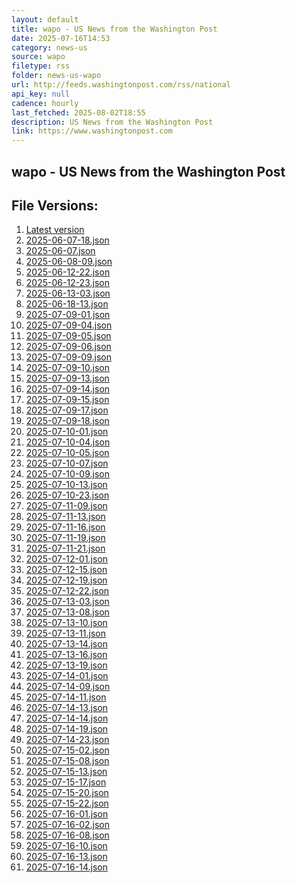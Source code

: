 ```yaml
---
layout: default
title: wapo - US News from the Washington Post
date: 2025-07-16T14:53
category: news-us
source: wapo
filetype: rss
folder: news-us-wapo
url: http://feeds.washingtonpost.com/rss/national
api_key: null
cadence: hourly
last_fetched: 2025-08-02T18:55
description: US News from the Washington Post
link: https://www.washingtonpost.com
---
```


## wapo - US News from the Washington Post

<div id="data-chart"></div>
<div id="data-table"></div>
<script>
document.addEventListener('DOMContentLoaded', function(){
  document.getElementById('data-table').textContent = 'This source isn't supported for tables yet.';
});
</script>

## File Versions:
1. [Latest version](./latest.json)
2. [2025-06-07-18.json](./2025-06-07-18.json)
3. [2025-06-07.json](./2025-06-07.json)
4. [2025-06-08-09.json](./2025-06-08-09.json)
5. [2025-06-12-22.json](./2025-06-12-22.json)
6. [2025-06-12-23.json](./2025-06-12-23.json)
7. [2025-06-13-03.json](./2025-06-13-03.json)
8. [2025-06-18-13.json](./2025-06-18-13.json)
9. [2025-07-09-01.json](./2025-07-09-01.json)
10. [2025-07-09-04.json](./2025-07-09-04.json)
11. [2025-07-09-05.json](./2025-07-09-05.json)
12. [2025-07-09-06.json](./2025-07-09-06.json)
13. [2025-07-09-09.json](./2025-07-09-09.json)
14. [2025-07-09-10.json](./2025-07-09-10.json)
15. [2025-07-09-13.json](./2025-07-09-13.json)
16. [2025-07-09-14.json](./2025-07-09-14.json)
17. [2025-07-09-15.json](./2025-07-09-15.json)
18. [2025-07-09-17.json](./2025-07-09-17.json)
19. [2025-07-09-18.json](./2025-07-09-18.json)
20. [2025-07-10-01.json](./2025-07-10-01.json)
21. [2025-07-10-04.json](./2025-07-10-04.json)
22. [2025-07-10-05.json](./2025-07-10-05.json)
23. [2025-07-10-07.json](./2025-07-10-07.json)
24. [2025-07-10-09.json](./2025-07-10-09.json)
25. [2025-07-10-13.json](./2025-07-10-13.json)
26. [2025-07-10-23.json](./2025-07-10-23.json)
27. [2025-07-11-09.json](./2025-07-11-09.json)
28. [2025-07-11-13.json](./2025-07-11-13.json)
29. [2025-07-11-16.json](./2025-07-11-16.json)
30. [2025-07-11-19.json](./2025-07-11-19.json)
31. [2025-07-11-21.json](./2025-07-11-21.json)
32. [2025-07-12-01.json](./2025-07-12-01.json)
33. [2025-07-12-15.json](./2025-07-12-15.json)
34. [2025-07-12-19.json](./2025-07-12-19.json)
35. [2025-07-12-22.json](./2025-07-12-22.json)
36. [2025-07-13-03.json](./2025-07-13-03.json)
37. [2025-07-13-08.json](./2025-07-13-08.json)
38. [2025-07-13-10.json](./2025-07-13-10.json)
39. [2025-07-13-11.json](./2025-07-13-11.json)
40. [2025-07-13-14.json](./2025-07-13-14.json)
41. [2025-07-13-16.json](./2025-07-13-16.json)
42. [2025-07-13-19.json](./2025-07-13-19.json)
43. [2025-07-14-01.json](./2025-07-14-01.json)
44. [2025-07-14-09.json](./2025-07-14-09.json)
45. [2025-07-14-11.json](./2025-07-14-11.json)
46. [2025-07-14-13.json](./2025-07-14-13.json)
47. [2025-07-14-14.json](./2025-07-14-14.json)
48. [2025-07-14-19.json](./2025-07-14-19.json)
49. [2025-07-14-23.json](./2025-07-14-23.json)
50. [2025-07-15-02.json](./2025-07-15-02.json)
51. [2025-07-15-08.json](./2025-07-15-08.json)
52. [2025-07-15-13.json](./2025-07-15-13.json)
53. [2025-07-15-17.json](./2025-07-15-17.json)
54. [2025-07-15-20.json](./2025-07-15-20.json)
55. [2025-07-15-22.json](./2025-07-15-22.json)
56. [2025-07-16-01.json](./2025-07-16-01.json)
57. [2025-07-16-02.json](./2025-07-16-02.json)
58. [2025-07-16-08.json](./2025-07-16-08.json)
59. [2025-07-16-10.json](./2025-07-16-10.json)
60. [2025-07-16-13.json](./2025-07-16-13.json)
61. [2025-07-16-14.json](./2025-07-16-14.json)
